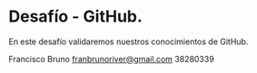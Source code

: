 # Desafío - GitHub.
En este desafío validaremos nuestros conocimientos de GitHub.

Francisco Bruno
franbrunoriver@gmail.com
38280339